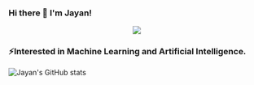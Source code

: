 ### Hi there 👋 I'm Jayan!
<!--
**sanskritilabroo/sanskritilabroo** is a ✨ _special_ ✨ repository because its `README.md` (this file) appears on your GitHub profile.

Here are some ideas to get you started:

- 🔭 I’m currently working on ...
- 🌱 I’m currently learning ...
- 👯 I’m looking to collaborate on ...
- 🤔 I’m looking for help with ...
- 💬 Ask me about ...
- 📫 How to reach me: ...
- 😄 Pronouns: ...
- ⚡ Fun fact: ...
-->

<p align="center">
  <a href="https://skillicons.dev">
    <img src="https://skillicons.dev/icons?i=python,java,cpp,html,css,tensorflow" />
  </a>
</p>

### ⚡Interested in Machine Learning and Artificial Intelligence. 
![Jayan's GitHub stats](https://github-readme-stats.vercel.app/api?username=jayan110105&show_icons=true&theme=radical)
